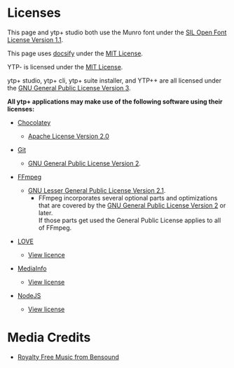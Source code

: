 # Licenses

This page and ytp+ studio both use the Munro font under the <a href="../fonts/MUNRO-LICENSE.txt">SIL Open Font License Version 1.1</a>.

This page uses [docsify](https://github.com/docsifyjs/docsify) under the [MIT License](https://raw.githubusercontent.com/docsifyjs/docsify/develop/LICENSE).

YTP- is licensed under the [MIT License](https://raw.githubusercontent.com/YTP-Plus/YTPMinus/master/LICENSE).

ytp+ studio, ytp+ cli, ytp+ suite installer, and YTP++ are all licensed under the [GNU General Public License Version 3](https://raw.githubusercontent.com/YTP-Plus/YTPPlusStudio/master/LICENSE).

**All ytp+ applications may make use of the following software using their licenses:**

* [Chocolatey](https://chocolatey.org/)
    * [Apache License Version 2.0](https://raw.githubusercontent.com/chocolatey/choco/master/NOTICE)

* [Git](https://git-scm.com/)
    * [GNU General Public License Version 2](https://www.gnu.org/licenses/old-licenses/gpl-2.0.txt).

* [FFmpeg](https://ffmpeg.org/) 
    * [GNU Lesser General Public License Version 2.1](http://www.gnu.org/licenses/old-licenses/lgpl-2.1.txt).
        * FFmpeg incorporates several optional parts and optimizations that are covered by the [GNU General Public License Version 2](http://www.gnu.org/licenses/old-licenses/gpl-2.0.txt) or later.
        <br/>If those parts get used the General Public License applies to all of FFmpeg.

* [LOVE](https://love2d.org/)
    * [View licence](https://raw.githubusercontent.com/love2d/love/master/license.txt)

* [MediaInfo](https://mediaarea.net/en/MediaInfo)
    * [View license](https://mediaarea.net/en/MediaInfo/License)

* [NodeJS](https://nodejs.org/)
    * [View license](https://raw.githubusercontent.com/nodejs/node/master/LICENSE)

#  Media Credits

* [Royalty Free Music from Bensound](https://www.bensound.com/)
